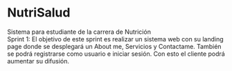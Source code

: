 # NutriSalud
Sistema para estudiante de la carrera de Nutrición
<br>
Sprint 1: 
El objetivo de este sprint es realizar un sistema web con su landing page donde se desplegará un About me, Servicios y Contactame. 
También se podrá registrarse como usuario e iniciar sesión. Con esto el cliente podrá aumentar su difusión.
